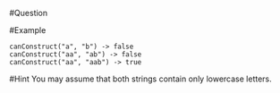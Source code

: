 #Question

#Example
```
canConstruct("a", "b") -> false
canConstruct("aa", "ab") -> false
canConstruct("aa", "aab") -> true
```

#Hint
You may assume that both strings contain only lowercase letters.
